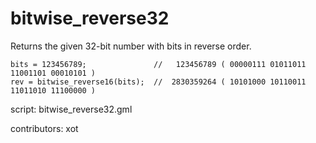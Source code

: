 bitwise_reverse32
=================

Returns the given 32-bit number with bits in reverse order.

    bits = 123456789;               //   123456789 ( 00000111 01011011 11001101 00010101 )
    rev = bitwise_reverse16(bits);  //  2830359264 ( 10101000 10110011 11011010 11100000 )

script: bitwise_reverse32.gml

contributors: xot

